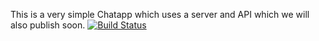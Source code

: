 
This is a very simple Chatapp which uses a server and API which we will also publish soon.
[![Build Status](https://travis-ci.com/MarkusHaas2002/SimplChat.svg?branch=master)](https://travis-ci.com/MarkusHaas2002/SimplChat)
